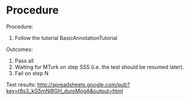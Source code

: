 # Procedure #

Procedure:
  1. Follow the tutorial BasicAnnotationTutorial


Outcomes:
  1. Pass all
  1. Waiting for MTurk on step SSS (i.e. the test should be resumed later).
  1. Fail on step N

Test results:
http://spreadsheets.google.com/pub?key=t8s3_kG5mNl8GH_duroMogA&output=html